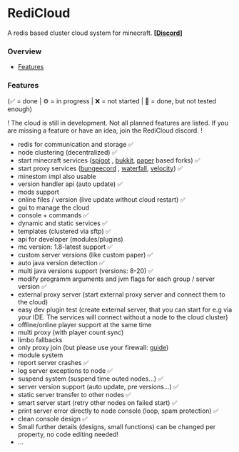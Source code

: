 # RediCloud

A redis based cluster cloud system for minecraft. 
**[[Discord](https://discord.gg/g2HV52VV4G)]**
<br>

### Overview

- [Features](#features)


### Features

(✅ = done | ⚙️ = in progress | ❌ = not started | 🚧 = done, but not tested enough)

! The cloud is still in development. Not all planned features are listed. If you are missing a feature or have an idea, join the RediCloud discord. !

- redis for communication and storage ✅
- node clustering (decentralized) ✅
- start minecraft services ([spigot](https://getbukkit.org/download/spigot)
  , [bukkit](https://getbukkit.org/download/craftbukkit), [paper](https://papermc.io) based forks) ✅
- start proxy services ([bungeecord](https://www.spigotmc.org/wiki/bungeecord/)
  , [waterfall](https://github.com/PaperMC/Waterfall), [velocity](https://github.com/PaperMC/Velocity)) ✅
- minestom impl also usable
- version handler api (auto update) ✅
- mods support 
- online files / version (live update without cloud restart) ✅
- gui to manage the cloud
- console + commands ✅
- dynamic and static services ✅
- templates (clustered via sftp) ✅
- api for developer (modules/plugins)
- mc version: 1.8-latest support ✅
- custom server versions (like custom paper) ✅
- auto java version detection ✅
- multi java versions support (versions: 8-20) ✅
- modify programm arguments and jvm flags for each group / server version ✅
- external proxy server (start external proxy server and connect them to the cloud)
- easy dev plugin test (create external server, that you can start for e.g via your IDE. The services will connect without a node to the cloud cluster) 
- offline/online player support at the same time
- multi proxy (with player count sync)
- limbo fallbacks
- only proxy join (but please use your firewall: [guide](https://www.spigotmc.org/wiki/firewall-guide/))
- module system
- report server crashes ✅
- log server exceptions to node ✅
- suspend system (suspend time outed nodes...) ✅
- server version support (auto update, pre versions...) ✅
- static server transfer to other nodes ✅
- smart server start (retry other nodes on failed start) ✅
- print server error directly to node console (loop, spam protection) ✅ 
- clean console design ✅
- Small further details (designs, small functions) can be changed per property, no code editing needed! 
- ...
